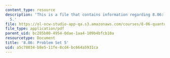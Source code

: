 ```yaml
---
content_type: resource
description: 'This is a file that contains information regarding 8.06: Problem set
  5.'
file: https://ol-ocw-studio-app-qa.s3.amazonaws.com/courses/8-06-quantum-physics-iii-spring-2016/a5c78034b8e511fe8cd4bc664a5931ca_MIT8_06S16_ps5.pdf
file_type: application/pdf
parent_uid: bc285b80-4954-0dae-1aa4-109b4bfcb10a
resourcetype: Document
title: '8.06: Problem Set 5'
uid: a5c78034-b8e5-11fe-8cd4-bc664a5931ca
---
```

